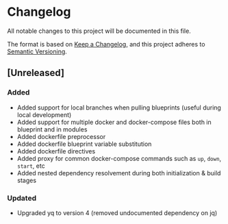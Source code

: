 # Changelog
All notable changes to this project will be documented in this file.

The format is based on [Keep a Changelog](https://keepachangelog.com/en/1.0.0/),
and this project adheres to [Semantic Versioning](https://semver.org/spec/v2.0.0.html).

## [Unreleased]

### Added
- Added support for local branches when pulling blueprints (useful during local development)
- Added support for multiple docker and docker-compose files both in blueprint and in modules
- Added dockerfile preprocessor
- Added dockerfile blueprint variable substitution
- Added dockerfile directives
- Added proxy for common docker-compose commands such as `up`, `down`, `start`, etc
- Added nested dependency resolvement during both initialization & build stages

### Updated
- Upgraded yq to version 4 (removed undocumented dependency on jq)
